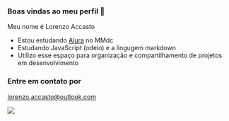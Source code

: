 ### Boas vindas ao meu perfil 💙

Meu nome é Lorenzo Accasto
- Estou estudando [Alura](https://www.alura.com) no MMdc
- Estudando JavaScript (odeio) e a lingugem markdown
- Utilizo esse espaço para organização e compartilhamento de projetos em desenvolvimento

### Entre em contato por
lorenzo.accasto@outlook.com

![](https://media1.tenor.com/m/Qnn-O-7DWaYAAAAd/ronnie-coleman.gif)

